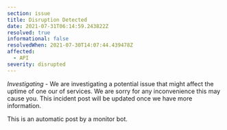 ```yaml
---
section: issue
title: Disruption Detected
date: 2021-07-31T06:14:59.243822Z
resolved: true
informational: false
resolvedWhen: 2021-07-30T14:07:44.439478Z
affected:
  - API
severity: disrupted
---
```

*Investigating* - We are investigating a potential issue that might affect the uptime of one our of services. We are sorry for any inconvenience this may cause you. This incident post will be updated once we have more information.

This is an automatic post by a monitor bot.
        